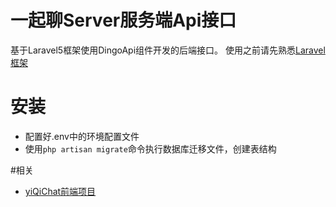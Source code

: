 # 一起聊Server服务端Api接口
基于Laravel5框架使用DingoApi组件开发的后端接口。
使用之前请先熟悉[Laravel框架](http://golaravel.com)
# 安装
- 配置好.env中的环境配置文件
- 使用`php artisan migrate`命令执行数据库迁移文件，创建表结构

#相关
- [yiQiChat前端项目](https://github.com/jiangxianli/yiQiChat)